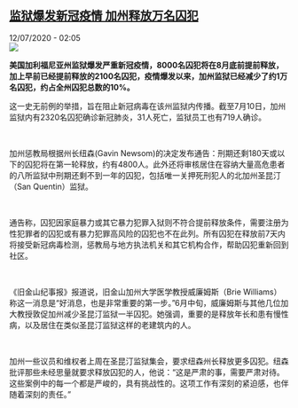 <!--1594515381000-->
[监狱爆发新冠疫情 加州释放万名囚犯](http://www.rfi.fr//cn/%E4%B8%AD%E5%9B%BD/20200712-%E7%9B%91%E7%8B%B1%E7%88%86%E5%8F%91%E6%96%B0%E5%86%A0%E7%96%AB%E6%83%85-%E5%8A%A0%E5%B7%9E%E9%87%8A%E6%94%BE%E4%B8%87%E5%90%8D%E5%9B%9A%E7%8A%AF)
------

<div>12/07/2020 - 02:05</div><img src="https://s.rfi.fr/media/display/5a39971a-c3d3-11ea-a483-005056bff430/w:310/p:16x9/2020-06-25T000000Z_1998081922_RC2MGH91EJ72_RTRMADP_3_HEALTH-CORONAVIRUS-BRAIN.JPG"><p><strong>美国加利福尼亚州监狱爆发严重新冠疫情，8000名囚犯将在8月底前提前释放，加上早前已经提前释放的2100名囚犯，疫情爆发以来，加州监狱已经减少了约1万名囚犯，约占全州囚犯总数的10%。</strong></p><div class="t-content__body u-clearfix"><div class="m-interstitial"></div><p>这一史无前例的举措，旨在阻止新冠病毒在该州监狱内传播。截至7月10日，加州监狱内有2320名囚犯确诊新冠肺炎，31人死亡，监狱员工也有719人确诊。</p><p> </p><p>加州惩教局根据州长纽森(Gavin Newsom)的决定发布通告：刑期还剩180天或以下的囚犯将在第一轮释放，约有4800人。此外还将审核居住在容纳大量高危患者的八所监狱中刑期还剩不到一年的囚犯，包括唯一关押死刑犯人的北加州圣昆汀（San Quentin）监狱。</p><p> </p><p>通告称，囚犯因家庭暴力或其它暴力犯罪入狱则不符合提前释放条件，需要注册为性犯罪者的囚犯或有暴力犯罪高风险的囚犯也不在此列。所有囚犯在释放前7天内将接受新冠病毒检测，惩教局与地方执法机关和其它机构合作，帮助囚犯重新回到社区。</p><p> </p><p>《旧金山纪事报》报道说，旧金山加州大学医学教授威廉姆斯（Brie Williams）称这一消息是“好消息，也是非常重要的第一步。”6月中旬，威廉姆斯与其他几位加大教授敦促加州减少圣昆汀监狱一半囚犯。她强调，重要的是释放年长和患有慢性病，以及居住在类似圣昆汀监狱这样的老建筑内的人。</p><p> </p><p>加州一些议员和维权者上周在圣昆汀监狱集会，要求纽森州长释放更多囚犯。纽森批评那些未经思量就要求释放囚犯的人，他说：“这是严肃的事，需要严肃对待。这些案例中的每一个都是严峻的，具有挑战性的。这项工作有深刻的紧迫感，也伴随着深刻的责任。”</p><p> </p><div class="o-self-promo o-self-promo--nl o-self-promo--hidden" data-selfpromo-newsletter></div><div class="o-self-promo o-self-promo--app o-self-promo--hidden" data-selfpromo-app></div></div>
